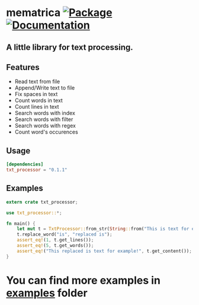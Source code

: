# mematrica [![Package][package-img]][package-url] [![Documentation][documentation-img]][documentation-url]

## A little library for text processing.

## Features
* Read text from file
* Append/Write text to file
* Fix spaces in text
* Count words in text
* Count lines in text
* Search words with index
* Search words with filter
* Search words with regex
* Count word's occurences

## Usage
```toml
[dependencies]
txt_processor = "0.1.1"
```
## Examples
```rust
extern crate txt_processor;

use txt_processor::*;

fn main() {
    let mut t = TxtProcessor::from_str(String::from("This is text for example!"));
    t.replace_word("is", "replaced is");
    assert_eq!(1, t.get_lines());
    assert_eq!(5, t.get_words());
    assert_eq!("This replaced is text for example!", t.get_content());
}
```

# You can find more examples in [examples](https://github.com/DaniilUbica/txt_processor/tree/master/src/examples) folder

[documentation-img]: https://docs.rs/txt_processor/badge.svg
[documentation-url]: https://docs.rs/txt_processor
[package-img]: https://img.shields.io/crates/v/txt_processor.svg
[package-url]: https://crates.io/crates/txt_processor
